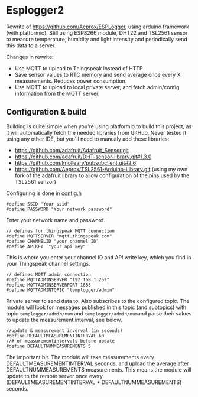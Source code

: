 # Esplogger2

Rewrite of https://github.com/Aeprox/ESPLogger, using arduino framework (with platformio). Still using ESP8266 module, DHT22 and TSL2561 sensor to measure temperature, humidity and light intensity and periodically send this data to a server.

Changes in rewrite:

* Use MQTT to upload to Thingspeak instead of HTTP
* Save sensor values to RTC memory and send average once every X measurements. Reduces power consumption.
* Use MQTT to upload to local private server, and fetch admin/config information from the MQTT server.

## Configuration & build

Building is quite simple when you're using platformio to build this project, as it will automatically fetch the needed libraries from GitHub. Never tested it using any other IDE, but you'll need to manualy add these libraries:

  * https://github.com/adafruit/Adafruit_Sensor.git
  * https://github.com/adafruit/DHT-sensor-library.git#1.3.0
  * https://github.com/knolleary/pubsubclient.git#2.6
  * https://github.com/Aeprox/TSL2561-Arduino-Library.git (using my own fork of the adafruit library to allow configuration of the pins used by the TSL2561 sensor)

Configuring is done in [config.h](https://github.com/Aeprox/esplogger2/blob/master/src/config.h)

```
#define SSID "Your ssid"
#define PASSWORD "Your network password"
```

Enter your network name and password. 

```
// defines for thingspeak MQTT connection
#define MQTTSERVER "mqtt.thingspeak.com"
#define CHANNELID "your channel ID"
#define APIKEY  "your api key"
```
This is where you enter your channel ID and API write key, which you find in your Thingspeak channel settings.

```
// defines MQTT admin connection
#define MQTTADMINSERVER "192.168.1.252"
#define MQTTADMINSERVERPORT 1883
#define MQTTADMINTOPIC "templogger/admin"
```
Private server to send data to. Also subscribes to the configured topic. The module will look for messages published in this topic (and subtopics) with topic `templogger/admin/num` and `templogger/admin/num`and parse their values to update the measurement interval, see below.

```
//update & measurement inverval (in seconds)
#define DEFAULTMEASUREMENTINTERVAL 60
//# of measurementintervals before update
#define DEFAULTNUMMEASUREMENTS 5
```

The important bit. The module will take measurements every DEFAULTMEASUREMENTINTERVAL seconds, and upload the average after DEFAULTNUMMEASUREMENTS measurements. This means the module will update to the remote server once every (DEFAULTMEASUREMENTINTERVAL * DEFAULTNUMMEASUREMENTS) seconds.

